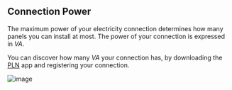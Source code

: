 ## Connection Power
The maximum power of your electricity connection determines how many panels you can 
install at most. The power of your connection is expressed in _VA_.

You can discover how many _VA_ your connection has, by downloading the [PLN](https://play.google.com/store/apps/details?id=com.icon.pln123) 
app and registering your connection.

![image](assets/documentation/images/daya.png)

<style>
    .documentation .ConnectionPower img {
        width: 250px;
    }
</style>